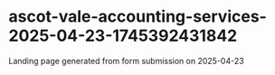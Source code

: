 # ascot-vale-accounting-services-2025-04-23-1745392431842
Landing page generated from form submission on 2025-04-23
